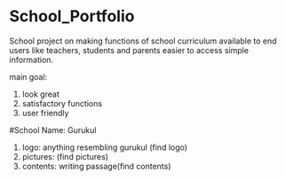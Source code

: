 # School_Portfolio
School project on making functions of school curriculum available to end users like teachers, students and parents easier to access simple information. 


main goal:
  1. look great
  2. satisfactory functions
  3. user friendly



#School Name: Gurukul
1. logo: anything resembling gurukul (find logo)
2. pictures: (find pictures)
3. contents: writing passage(find contents) 

